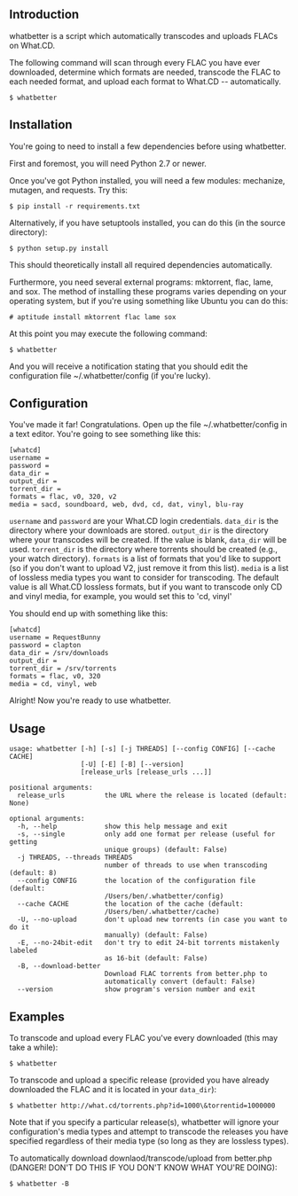 Introduction
------------

whatbetter is a script which automatically transcodes and uploads FLACs
on What.CD.

The following command will scan through every FLAC you have ever
downloaded, determine which formats are needed, transcode the FLAC to
each needed format, and upload each format to What.CD -- automatically.

    $ whatbetter

Installation
------------

You're going to need to install a few dependencies before using
whatbetter.

First and foremost, you will need Python 2.7 or newer.

Once you've got Python installed, you will need a few modules: mechanize,
mutagen, and requests. Try this:

    $ pip install -r requirements.txt

Alternatively, if you have setuptools installed, you can do this (in the
source directory):

    $ python setup.py install

This should theoretically install all required dependencies
automatically.

Furthermore, you need several external programs: mktorrent, flac,
lame, and sox. The method of installing these programs varies
depending on your operating system, but if you're using something like
Ubuntu you can do this:

    # aptitude install mktorrent flac lame sox

At this point you may execute the following command:

    $ whatbetter

And you will receive a notification stating that you should edit the
configuration file \~/.whatbetter/config (if you're lucky).

Configuration
-------------

You've made it far! Congratulations. Open up the file
\~/.whatbetter/config in a text editor. You're going to see something
like this:

    [whatcd]
    username =
    password = 
    data_dir =
    output_dir =
    torrent_dir =
    formats = flac, v0, 320, v2
    media = sacd, soundboard, web, dvd, cd, dat, vinyl, blu-ray

`username` and `password` are your What.CD login credentials. 
`data_dir` is the directory where your downloads are stored. 
`output_dir` is the directory where your transcodes will be created. If
the value is blank, `data_dir` will be used.
`torrent_dir` is the directory where torrents should be created (e.g.,
your watch directory). `formats` is a list of formats that you'd like to
support (so if you don't want to upload V2, just remove it from this
list).
`media` is a list of lossless media types you want to consider for
transcoding. The default value is all What.CD lossless formats, but if
you want to transcode only CD and vinyl media, for example, you would
set this to 'cd, vinyl'

You should end up with something like this:

    [whatcd]
    username = RequestBunny
    password = clapton
    data_dir = /srv/downloads
    output_dir =
    torrent_dir = /srv/torrents
    formats = flac, v0, 320
    media = cd, vinyl, web

Alright! Now you're ready to use whatbetter.

Usage
-----

    usage: whatbetter [-h] [-s] [-j THREADS] [--config CONFIG] [--cache CACHE]
                      [-U] [-E] [-B] [--version]
                      [release_urls [release_urls ...]]

    positional arguments:
      release_urls          the URL where the release is located (default: None)

    optional arguments:
      -h, --help            show this help message and exit
      -s, --single          only add one format per release (useful for getting
                            unique groups) (default: False)
      -j THREADS, --threads THREADS
                            number of threads to use when transcoding (default: 8)
      --config CONFIG       the location of the configuration file (default:
                            /Users/ben/.whatbetter/config)
      --cache CACHE         the location of the cache (default:
                            /Users/ben/.whatbetter/cache)
      -U, --no-upload       don't upload new torrents (in case you want to do it
                            manually) (default: False)
      -E, --no-24bit-edit   don't try to edit 24-bit torrents mistakenly labeled
                            as 16-bit (default: False)
      -B, --download-better
                            Download FLAC torrents from better.php to
                            automatically convert (default: False)
      --version             show program's version number and exit

Examples
--------

To transcode and upload every FLAC you've every downloaded (this may
take a while):

    $ whatbetter

To transcode and upload a specific release (provided you have already
downloaded the FLAC and it is located in your `data_dir`):

    $ whatbetter http://what.cd/torrents.php?id=1000\&torrentid=1000000

Note that if you specify a particular release(s), whatbetter will
ignore your configuration's media types and attempt to transcode the
releases you have specified regardless of their media type (so long as
they are lossless types).

To automatically download downlaod/transcode/upload from better.php
(DANGER! DON'T DO THIS IF YOU DON'T KNOW WHAT YOU'RE DOING):

    $ whatbetter -B 
